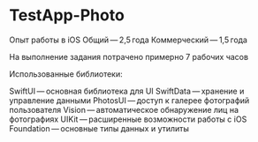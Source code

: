 # TestApp-Photo

Опыт работы в iOS
Общий — 2,5 года
Коммерческий — 1,5 года

На выполнение задания потрачено примерно 7 рабочих часов

Использованные библиотеки:

SwiftUI — основная библиотека для UI
SwiftData — хранение и управление данными
PhotosUI — доступ к галерее фотографий пользователя
Vision — автоматическое обнаружение лиц на фотографиях
UIKit — расширенные возможности работы с iOS
Foundation — основные типы данных и утилиты

